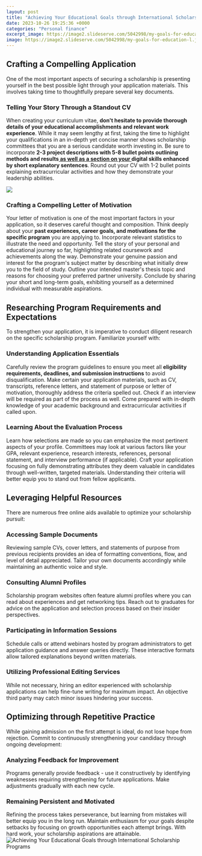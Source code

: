 ```yaml
---
layout: post
title: "Achieving Your Educational Goals through International Scholarship Programs"
date: 2023-10-26 19:25:36 +0000
categories: "Personal finance"
excerpt_image: https://image2.slideserve.com/5042998/my-goals-for-education-l.jpg
image: https://image2.slideserve.com/5042998/my-goals-for-education-l.jpg
---
```


## Crafting a Compelling Application
One of the most important aspects of securing a scholarship is presenting yourself in the best possible light through your application materials. This involves taking time to thoughtfully prepare several key documents. 
### Telling Your Story Through a Standout CV
When creating your curriculum vitae, **don't hesitate to provide thorough details of your educational accomplishments and relevant work experience**. While it may seem lengthy at first, taking the time to highlight your qualifications in an in-depth yet concise manner shows scholarship committees that you are a serious candidate worth investing in. Be sure to incorporate **2-3 project descriptions with 5-8 bullet points outlining methods and results[ as well as a section on your ](https://store.fi.io.vn/collection/ahl)digital skills enhanced by short explanatory sentences**. Round out your CV with 1-2 bullet points explaining extracurricular activities and how they demonstrate your leadership abilities.

![](https://scholarshipowl.com/blog/wp-content/uploads/2019/05/Blog-Header-How-Will-This-Scholarship-Help-You-Achieve-Your-Goals-WExample.png)
### Crafting a Compelling Letter of Motivation
Your letter of motivation is one of the most important factors in your application, so it deserves careful thought and composition. Think deeply about your **past experiences, career goals, and motivations for the specific program** you are applying to. Incorporate relevant statistics to illustrate the need and opportunity. Tell the story of your personal and educational journey so far, highlighting related coursework and achievements along the way. Demonstrate your genuine passion and interest for the program's subject matter by describing what initially drew you to the field of study. Outline your intended master's thesis topic and reasons for choosing your preferred partner university. Conclude by sharing your short and long-term goals, exhibiting yourself as a determined individual with measurable aspirations. 
## Researching Program Requirements and Expectations
To strengthen your application, it is imperative to conduct diligent research on the specific scholarship program. Familiarize yourself with:
### Understanding Application Essentials
Carefully review the program guidelines to ensure you meet all **eligibility requirements, deadlines, and submission instructions** to avoid disqualification. Make certain your application materials, such as CV, transcripts, reference letters, and statement of purpose or letter of motivation, thoroughly address the criteria spelled out. Check if an interview will be required as part of the process as well. Come prepared with in-depth knowledge of your academic background and extracurricular activities if called upon.
### Learning About the Evaluation Process  
Learn how selections are made so you can emphasize the most pertinent aspects of your profile. Committees may look at various factors like your GPA, relevant experience, research interests, references, personal statement, and interview performance (if applicable). Craft your application focusing on fully demonstrating attributes they deem valuable in candidates through well-written, targeted materials. Understanding their criteria will better equip you to stand out from fellow applicants.
## Leveraging Helpful Resources 
There are numerous free online aids available to optimize your scholarship pursuit:
### Accessing Sample Documents
Reviewing sample CVs, cover letters, and statements of purpose from previous recipients provides an idea of formatting conventions, flow, and level of detail appreciated. Tailor your own documents accordingly while maintaining an authentic voice and style. 
### Consulting Alumni Profiles
Scholarship program websites often feature alumni profiles where you can read about experiences and get networking tips. Reach out to graduates for advice on the application and selection process based on their insider perspectives. 
### Participating in Information Sessions  
Schedule calls or attend webinars hosted by program administrators to get application guidance and answer queries directly. These interactive formats allow tailored explanations beyond written materials.  
### Utilizing Professional Editing Services
While not necessary, hiring an editor experienced with scholarship applications can help fine-tune writing for maximum impact. An objective third party may catch minor issues hindering your success.
## Optimizing through Repetitive Practice
While gaining admission on the first attempt is ideal, do not lose hope from rejection. Commit to continuously strengthening your candidacy through ongoing development:
### Analyzing Feedback for Improvement  
Programs generally provide feedback - use it constructively by identifying weaknesses requiring strengthening for future applications. Make adjustments gradually with each new cycle.
### Remaining Persistent and Motivated
Refining the process takes perseverance, but learning from mistakes will better equip you in the long run. Maintain enthusiasm for your goals despite setbacks by focusing on growth opportunities each attempt brings. With hard work, your scholarship aspirations are attainable.
![Achieving Your Educational Goals through International Scholarship Programs](https://image2.slideserve.com/5042998/my-goals-for-education-l.jpg)